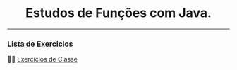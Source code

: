 <div>
  <h1 align=center> Estudos de Funções com Java. </h1>
  <hr>
</div>


<div>
  <h3> Lista de Exercicios </h3>
  🐱‍👤 <a href="https://wiki.python.org.br/ExerciciosFuncoes"> Exercicios de Classe
</div>
